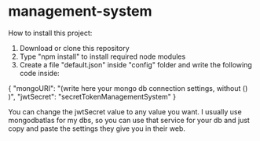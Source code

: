 # management-system

How to install this project:

1) Download or clone this repository
2) Type "npm install" to install required node modules 
3) Create a file "default.json" inside "config" folder and write the following code inside:

{
  "mongoURI": "(write here your mongo db connection settings, without () )",
  "jwtSecret": "secretTokenManagementSystem"
}

You can change the jwtSecret value to any value you want.
I usually use mongodbatlas for my dbs, so you can use that service for your db and just copy and paste the settings they give you in their web.

